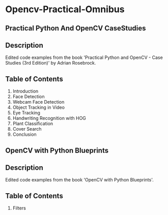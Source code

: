 # Opencv-Practical-Omnibus

## Practical Python And OpenCV CaseStudies

## Description
Edited code examples from the book 'Practical Python and OpenCV - Case Studies (3rd Edition)' by Adrian Rosebrock.

## Table of Contents
1. Introduction
2. Face Detection
3. Webcam Face Detection
4. Object Tracking in Video
5. Eye Tracking
6. Handwriting Recognition with HOG
7. Plant Classification
8. Cover Search
9. Conclusion

## OpenCV with Python Blueprints
## Description
Edited code examples from the book 'OpenCV with Python Blueprints'.

## Table of Contents
1. Filters
